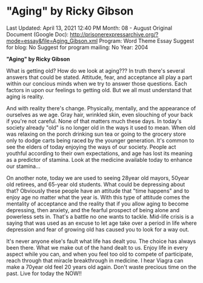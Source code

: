 # "Aging" by Ricky Gibson

Last Updated: April 13, 2021 12:40 PM
Month: 08 - August
Original Document (Google Doc): http://prisonerexpressarchive.org/?mode=essay&file=Aging_Gibson.xml
Program: Word Theme Essay
Suggest for blog: No
Suggest for program mailing: No
Year: 2004

**"Aging" by Ricky Gibson**

What is getting old? How do we look at aging??? In truth there's several answers that could be stated. Attitude, fear, and acceptance all play a part within our concious minds when we try to answer those questions. Each factors in upon our feelings to getting old. But we all must understand that aging is reality.

And with reality there's change. Physically, mentally, and the appearance of ourselves as we age. Gray hair, wrinkled skin, even slouching of your back if you're not careful. None of that matters much these days. In today's society already "old" is no longer old in the ways it used to mean. When old was relaxing on the porch drinking sun tea or going to the grocery store only to dodge carts being raced by the younger generation. It's common to see the elders of today enjoying the ways of our society. People act youthful according to their own expectations, and age has lost its meaning as a predictor of stamina. Look at the medicine available today to enhance our stamina...

On another note, today we are used to seeing 28year old mayors, 50year old retirees, and 65-year old students. What could be depressing about that? Obviously these people have an attitude that "time happens" and to enjoy age no matter what the year is. With this type of attitude comes the mentality of acceptance and the reality that if you allow aging to become depressing, then anxiety, and the fearful prospect of being alone and powerless sets in. That's a battle no one wants to tackle. Mid-life crisis is a saying that was used as an excuse to let age take over a period in life where depression and fear of growing old has caused you to look for a way out.

It's never anyone else's fault what life has dealt you. The choice has always been there. What we make out of the hand dealt to us. Enjoy life in every aspect while you can, and when you feel too old to compete of participate, reach through that miracle breakthrough in medicine. I hear Viagra can make a 70year old feel 20 years old again. Don't waste precious time on the past. Live for today the NOW!!